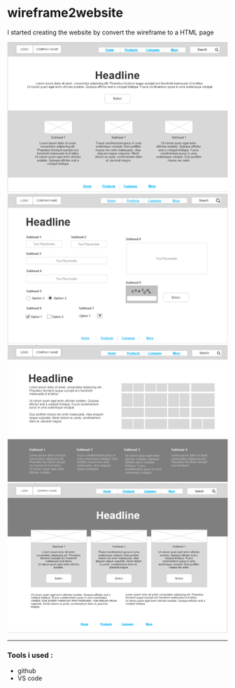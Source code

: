 # wireframe2website
I started creating the website by convert the wireframe to a HTML page

![Home_page](./image/home.png)
![Product_page](./image/product.png)
![Company_page](./image/company.png)
![More](./image/more.png)
___
### Tools i used :
* github
* VS code